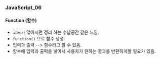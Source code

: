 ### JavaScript_06

#### Function (함수)
- 코드가 많아지면 정리 하는 수납공간 같은 느낌.
- `function()` 으로 함수 생성
- 입력과 출력 --> 함수라고 할 수 있음.
- 함수에 입력과 출력을 넣어서 사용자가 원하는 결과를 반환하게할 필요가 있음.